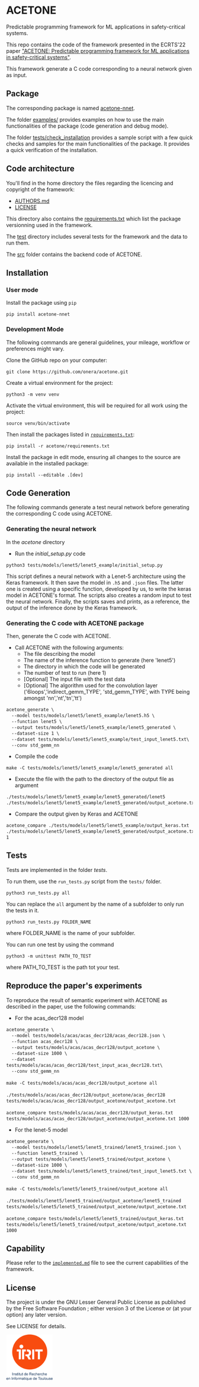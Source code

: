 # ACETONE
Predictable programming framework for ML applications in safety-critical systems.

This repo contains the code of the framework presented in the ECRTS'22 paper  ["ACETONE: Predictable programming framework for ML applications in safety-critical systems"](https://drops.dagstuhl.de/entities/document/10.4230/LIPIcs.ECRTS.2022.3).

This framework generate a C code corresponding to a neural network given as input.

## Package

The corresponding package is named [acetone-nnet](https://pypi.org/project/acetone-nnet/). 

The folder [examples/](./examples/) provides examples on how to use the main functionalities of the package (code 
generation and debug mode).

The folder [tests/check_installation](./tests/check_installation/) provides a sample script with a few quick checks and 
samples for the main functionalities of the package. It provides a quick verification of the installation.


## Code architecture

You'll find in the home directory the files regarding the licencing and copyright of the framework:

* [AUTHORS.md](./AUTHORS.md)
* [LICENSE](./LICENSE)

This directory also contains the [requirements.txt](./requirements.txt) which list the package versionning used in the framework.

The [test](./test/) directory includes several tests for the framework and the data to run them.

The [src](./src/) folder contains the backend code of ACETONE.

## Installation

### User mode

Install the package using `pip`
```
pip install acetone-nnet
```


### Development Mode

The following commands are general guidelines, your mileage, workflow or
preferences might vary. 

Clone the GitHub repo on your computer:
```commandline
git clone https://github.com/onera/acetone.git
```

Create a virtual environment for the project:
```commandline
python3 -m venv venv
```

Activate the virtual environment, this will be required for all work using the project:
```commandline
source venv/bin/activate
```

Then install the packages listed in [`requirements.txt`](./requirements.txt):
```commandline
pip install -r acetone/requirements.txt
```

Install the package in edit mode, ensuring all changes to the source are available in the installed package:
```commandline
pip install --editable .[dev]
```



## Code Generation

The following commands generate a test neural network before generating the corresponding C code using ACETONE.

### Generating the neural network

In the *acetone* directory

* Run the *initial_setup.py* code
```
python3 tests/models/lenet5/lenet5_example/initial_setup.py
```

This script defines a neural network with a Lenet-5 architecture using the Keras framework. It then save the model in 
`.h5` and `.json` files. The latter one is created using a specific function, developed by us, to write the keras model 
in ACETONE's format. The scripts also creates a random input to test the neural network. Finally, the scripts saves and 
prints, as a reference, the output of the inference done by the Keras framework.

### Generating the C code with ACETONE package

Then, generate the C code with ACETONE.

* Call ACETONE with the following arguments:
  * The file describing the model
  * The name of the inference function to generate (here 'lenet5')
  * The directory in which the code will be generated
  * The number of test to run (here 1)
  * [Optional] The input file with the test data
  * [Optional] The algorithm used for the convolution layer ('6loops','indirect_gemm_TYPE', 'std_gemm_TYPE', with TYPE being amongst 'nn','nt','tn','tt')

```
acetone_generate \
  --model tests/models/lenet5/lenet5_example/lenet5.h5 \
  --function lenet5 \
  --output tests/models/lenet5/lenet5_example/lenet5_generated \
  --dataset-size 1 \
  --dataset tests/models/lenet5/lenet5_example/test_input_lenet5.txt\
  --conv std_gemm_nn
```

* Compile the code
```
make -C tests/models/lenet5/lenet5_example/lenet5_generated all
```

* Execute the file with the path to the directory of the output file as argument
```
./tests/models/lenet5/lenet5_example/lenet5_generated/lenet5 ./tests/models/lenet5/lenet5_example/lenet5_generated/output_acetone.txt
```

* Compare the output given by Keras and ACETONE
```
acetone_compare ./tests/models/lenet5/lenet5_example/output_keras.txt ./tests/models/lenet5/lenet5_example/lenet5_generated/output_acetone.txt 1
```

## Tests

Tests are implemented in the folder *tests*.

To run them, use the `run_tests.py` script from the `tests/` folder.
```
python3 run_tests.py all
```

You can replace the `all` argument by the name of a subfolder to only run the tests in it.
```
python3 run_tests.py FOLDER_NAME
```
where FOLDER_NAME is the name of your subfolder.

You can run one test by using the command
```
python3 -m unittest PATH_TO_TEST
```
where PATH_TO_TEST is the path tot your test.

## Reproduce the paper's experiments

To reproduce the result of semantic experiment with ACETONE as described in the paper, use the following commands:

* For the acas_decr128 model
```
acetone_generate \
  --model tests/models/acas/acas_decr128/acas_decr128.json \
  --function acas_decr128 \
  --output tests/models/acas/acas_decr128/output_acetone \
  --dataset-size 1000 \
  --dataset tests/models/acas/acas_decr128/test_input_acas_decr128.txt\
  --conv std_gemm_nn
  
make -C tests/models/acas/acas_decr128/output_acetone all

./tests/models/acas/acas_decr128/output_acetone/acas_decr128 tests/models/acas/acas_decr128/output_acetone/output_acetone.txt

acetone_compare tests/models/acas/acas_decr128/output_keras.txt tests/models/acas/acas_decr128/output_acetone/output_acetone.txt 1000
```

* For the lenet-5 model

```
acetone_generate \
  --model tests/models/lenet5/lenet5_trained/lenet5_trained.json \
  --function lenet5_trained \
  --output tests/models/lenet5/lenet5_trained/output_acetone \
  --dataset-size 1000 \
  --dataset tests/models/lenet5/lenet5_trained/test_input_lenet5.txt \
  --conv std_gemm_nn

make -C tests/models/lenet5/lenet5_trained/output_acetone all

./tests/models/lenet5/lenet5_trained/output_acetone/lenet5_trained tests/models/lenet5/lenet5_trained/output_acetone/output_acetone.txt

acetone_compare tests/models/lenet5/lenet5_trained/output_keras.txt tests/models/lenet5/lenet5_trained/output_acetone/output_acetone.txt 1000
```

## Capability

Please refer to the [`implemented.md`](./implemented.md) file to see the current capabilities of the framework.

## License

The project is under the GNU Lesser General Public License as published by the Free Software Foundation ; either version 3 of  the License or (at your option) any later version.

See LICENSE for details.

<img src="logos/Logo_IRIT.png" width=25% height=25% alt="Logo Institut de Recherche en Informatique de Toulouse">